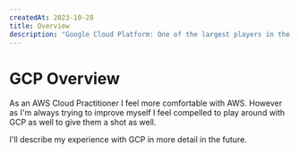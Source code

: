 ```yaml
---
createdAt: 2023-10-28
title: Overview
description: "Google Cloud Platform: One of the largest players in the cloud infrastructure business."
---
```


# GCP Overview
As an AWS Cloud Practitioner I feel more comfortable with AWS. However as I'm always trying to improve myself I feel compelled to play around with GCP as well to give them a shot as well.

I'll describe my experience with GCP in more detail in the future.
